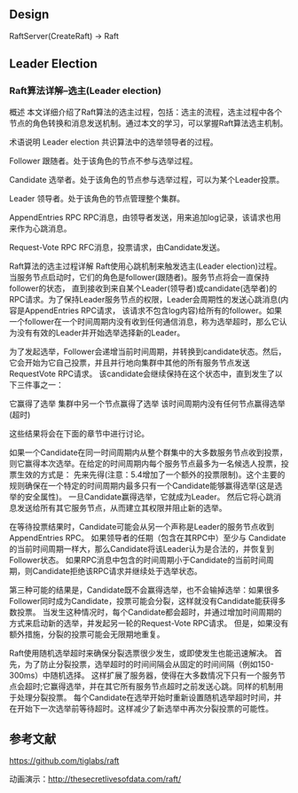 
## Design
RaftServer(CreateRaft) -> Raft


## Leader Election

### Raft算法详解–选主(Leader election)
概述
本文详细介绍了Raft算法的选主过程，包括：选主的流程，选主过程中各个节点的角色转换和消息发送机制。通过本文的学习，可以掌握Raft算法选主机制。

术语说明
Leader election
共识算法中的选举领导者的过程。

Follower
跟随者。处于该角色的节点不参与选举过程。

Candidate
选举者。处于该角色的节点参与选举过程，可以为某个Leader投票。

Leader
领导者。处于该角色的节点管理整个集群。

AppendEntries RPC
RPC消息，由领导者发送，用来追加log记录，该请求也用来作为心跳消息。

Request-Vote RPC
RFC消息，投票请求，由Candidate发送。

Raft算法的选主过程详解
Raft使用心跳机制来触发选主(Leader election)过程。当服务节点启动时，它们的角色是follower(跟随者)。服务节点将会一直保持follower的状态，
直到接收到来自某个Leader(领导者)或candidate(选举者)的RPC请求。为了保持Leader服务节点的权限，Leader会周期性的发送心跳消息(内容是AppendEntries RPC请求，
该请求不包含log内容)给所有的follower。如果一个follower在一个时间周期内没有收到任何通信消息，称为选举超时，那么它认为没有有效的Leader并开始选举选择新的Leader。

为了发起选举，Follower会递增当前时间周期，并转换到candidate状态。然后，它会开始为它自己投票，并且并行地向集群中其他的所有服务节点发送RequestVote RPC请求。
该candidate会继续保持在这个状态中，直到发生了以下三件事之一：

它赢得了选举
集群中另一个节点赢得了选举
该时间周期内没有任何节点赢得选举(超时)

这些结果将会在下面的章节中进行讨论。

如果一个Candidate在同一时间周期内从整个群集中的大多数服务节点收到投票，则它赢得本次选举。在给定的时间周期内每个服务节点最多为一名候选人投票，投票生效的方式是：
先来先得(注意：5.4增加了一个额外的投票限制)。这个主要的规则确保在一个特定的时间周期内最多只有一个Candidate能够赢得选举(这是选举的安全属性)。 
一旦Candidate赢得选举，它就成为Leader。 然后它将心跳消息发送给所有其它服务节点，从而建立其权限并阻止新的选举。

在等待投票结果时，Candidate可能会从另一个声称是Leader的服务节点收到AppendEntries RPC。 如果领导者的任期（包含在其RPC中）至少与
Candidate的当前时间周期一样大，那么Candidate将该Leader认为是合法的，并恢复到Follower状态。 
如果RPC消息中包含的时间周期小于Candidate的当前时间周期，则Candidate拒绝该RPC请求并继续处于选举状态。

第三种可能的结果是，Candidate既不会赢得选举，也不会输掉选举：如果很多Follower同时成为Candidate，投票可能会分裂，这样就没有Candidate能获得多数投票。
当发生这种情况时，每个Candidate都会超时，并通过增加时间周期的方式来启动新的选举，并发起另一轮的Request-Vote RPC请求。 
但是，如果没有额外措施，分裂的投票可能会无限期地重复。

Raft使用随机选举超时来确保分裂选票很少发生，或即使发生也能迅速解决。 首先，为了防止分裂投票，选举超时的时间间隔会从固定的时间间隔（例如150-300ms）中随机选择。 
这样扩展了服务器，使得在大多数情况下只有一个服务节点会超时;它赢得选举，并在其它所有服务节点超时之前发送心跳。同样的机制用于处理分裂投票。 
每个Candidate在选举开始时重新设置随机选举超时时间，并在开始下一次选举前等待超时。这样减少了新选举中再次分裂投票的可能性。









## 参考文献
https://github.com/tiglabs/raft

动画演示：http://thesecretlivesofdata.com/raft/
